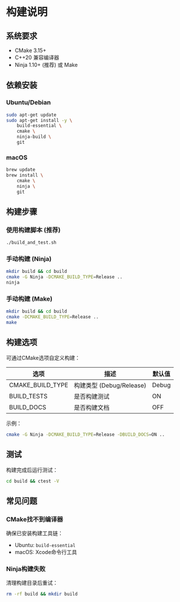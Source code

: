# 构建说明

## 系统要求
- CMake 3.15+
- C++20 兼容编译器
- Ninja 1.10+ (推荐) 或 Make

## 依赖安装

### Ubuntu/Debian
```bash
sudo apt-get update
sudo apt-get install -y \
    build-essential \
    cmake \
    ninja-build \
    git
```

### macOS
```bash
brew update
brew install \
    cmake \
    ninja \
    git
```

## 构建步骤

### 使用构建脚本 (推荐)
```bash
./build_and_test.sh
```

### 手动构建 (Ninja)
```bash
mkdir build && cd build
cmake -G Ninja -DCMAKE_BUILD_TYPE=Release ..
ninja
```

### 手动构建 (Make)
```bash
mkdir build && cd build
cmake -DCMAKE_BUILD_TYPE=Release ..
make
```

## 构建选项
可通过CMake选项自定义构建：

| 选项 | 描述 | 默认值 |
|------|------|--------|
| CMAKE_BUILD_TYPE | 构建类型 (Debug/Release) | Debug |
| BUILD_TESTS | 是否构建测试 | ON |
| BUILD_DOCS | 是否构建文档 | OFF |

示例：
```bash
cmake -G Ninja -DCMAKE_BUILD_TYPE=Release -DBUILD_DOCS=ON ..
```

## 测试
构建完成后运行测试：
```bash
cd build && ctest -V
```

## 常见问题

### CMake找不到编译器
确保已安装构建工具链：
- Ubuntu: `build-essential`
- macOS: Xcode命令行工具

### Ninja构建失败
清理构建目录后重试：
```bash
rm -rf build && mkdir build
```